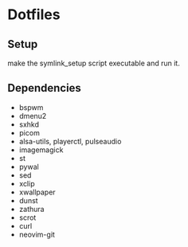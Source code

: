 # Dotfiles

## Setup

make the symlink\_setup script executable and run it.

## Dependencies

* bspwm
* dmenu2
* sxhkd
* picom
* alsa-utils, playerctl, pulseaudio
* imagemagick
* st
* pywal
* sed
* xclip
* xwallpaper
* dunst
* zathura
* scrot
* curl
* neovim-git
